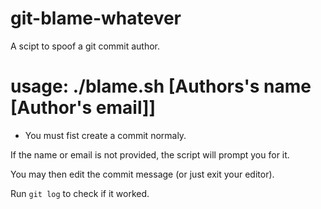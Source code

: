 # git-blame-whatever

A scipt to spoof a git commit author.

# usage: ./blame.sh [Authors's name [Author's email]]

- You must fist create a commit normaly.

If the name or email is not provided, the script will prompt you for it.

You may then edit the commit message (or just exit your editor).

Run ``git log`` to check if it worked.
